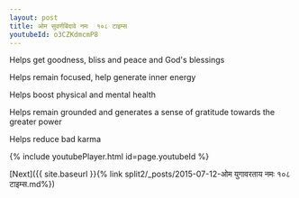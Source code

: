 ```yaml
---
layout: post
title: ओम सुवर्णबिंदावे नमः  १०८ टाइम्स
youtubeId: o3CZKdmcmP8
---
```

 
 
Helps get goodness, bliss and peace and God's blessings
 
Helps remain focused, help generate inner energy 
 
Helps boost physical and mental health 
 
Helps remain grounded and generates a sense of gratitude towards the greater power 
 
Helps reduce bad karma
 
 
 
 


{% include youtubePlayer.html id=page.youtubeId %}
 
[Next]({{ site.baseurl }}{% link  split2/_posts/2015-07-12-ओम युगावरताय नमः १०८ टाइम्स.md%})
 
